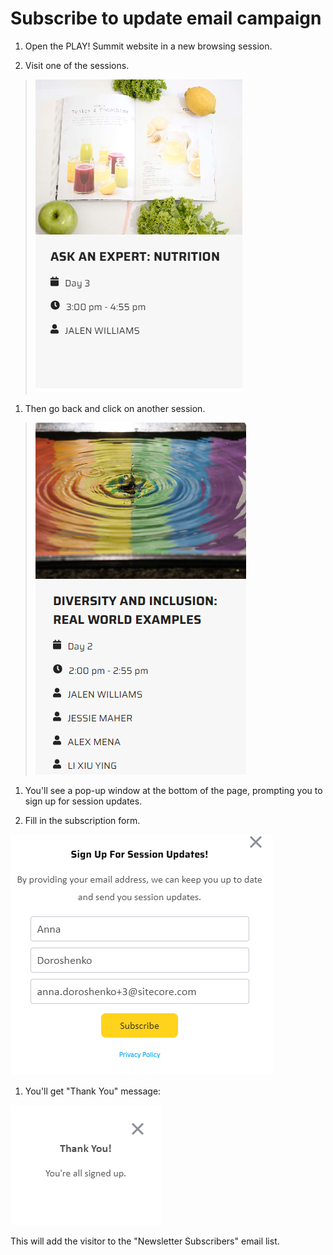 # Subscribe to update email campaign

1. Open the PLAY! Summit website in a new browsing session. 

2. Visit one of the sessions.

> ![Graphical user interface](./media/image1.png)

1. Then go back and click on another session.

> ![Graphical user interface](./media/image2.png)
>
1. You'll see a pop-up window at the bottom of the page, prompting you
    to sign up for session updates.

2. Fill in the subscription form.

![Graphical user interface, text, application](./media/image3.png)

1. You'll get "Thank You" message:

![Graphical user interface, application](./media/image4.png)

This will add the visitor to the "Newsletter Subscribers" email list.
